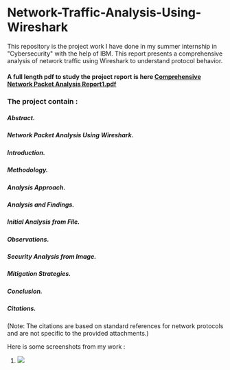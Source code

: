 # Network-Traffic-Analysis-Using-Wireshark
 This repository is the project work I have done in my summer internship in "Cybersecurity"  with the help of IBM.  This report presents a comprehensive analysis of network traffic using Wireshark to understand protocol behavior.
#### A full length pdf to study the project report is here [Comprehensive Network Packet Analysis Report1.pdf](https://github.com/user-attachments/files/21472520/Comprehensive.Network.Packet.Analysis.Report1.pdf)


### The project contain :
##### Abstract.
##### Network Packet Analysis Using Wireshark. 
##### Introduction.
##### Methodology. 
##### Analysis Approach.
##### Analysis and Findings.
##### Initial Analysis from File. 
##### Observations.
##### Security Analysis from Image.
##### Mitigation Strategies.
##### Conclusion.
##### Citations.
(Note: The citations are based on standard references for network protocols and are not specific to
the provided attachments.)

Here is some screenshots from my work :

1.  <img src="IMG-20250429-WA0020.jpg" />